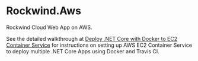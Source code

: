 # Rockwind.Aws

Rockwind Cloud Web App on AWS.

See the detailed walkthrough at [Deploy .NET Core with Docker to EC2 Container Service](http://docs.servicestack.net/deploy-netcore-docker-aws-ecs) for instructions on setting up AWS EC2 Container Service to
deploy multiple .NET Core Apps using Docker and Travis CI.